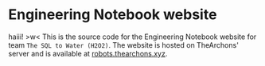 # Engineering Notebook website

haiii! >w<  This is the source code for the Engineering Notebook website for team `The SQL to Water (H2O2)`. The website is hosted on TheArchons' server and is available at [robots.thearchons.xyz](https://robots.thearchons.xyz).
